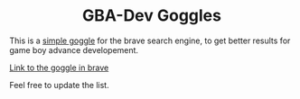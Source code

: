 <h1 align="center">GBA-Dev Goggles</h2>

This is a [simple goggle](https://github.com/brave/goggles-quickstart) for the brave search engine, to get better results for game boy advance developement.

[Link to the goggle in brave](https://search.brave.com/goggles/profile?goggles_id=https%3A%2F%2Fraw.githubusercontent.com%2Ftolik518%2Fgbadev-brave-goggles%2Fmaster%2Fgbadev-brave-goggles.txt)

Feel free to update the list.

